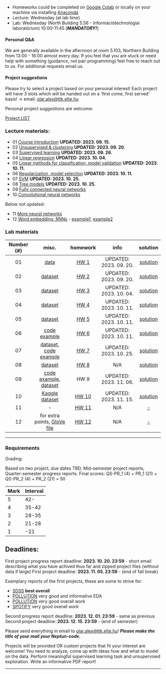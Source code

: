  - Homeworks could be completed on [Google Colab](https://colab.research.google.com/) or locally on your machine via installing [Anaconda](https://www.anaconda.com/products/individual)
 - Lecture: Wednesday (at lab time)
 - Lab: Wednesday (North Building 5.56 - Információtechnológiai laboratórium) 10:00-11:45 [***MANDATORY!***]

#### Personal Q&A

We are generally available in the afternoon at room 5.103, Northern Building from 13:00 - 16:00 almost every day. If you feel that you are stuck or need help with something (guidance, not pair programming) feel free to reach out to us. For additional requests email us.


#### Project suggestions

Please try to select a project based on your personal interest! Each project will have 3 slots which
will be handed out on a 'first come, first served' basis! -> email: olar.alex@ttk.elte.hu

Personal project suggestions are welcome:

[Project LIST](https://docs.google.com/spreadsheets/d/12AufXGvGRTkducqmR4yV7Ypk0EPUMl50hJ2iMSUGagg/edit?usp=sharing)

### Lecture materials:
- 01  [Course introduction](https://docs.google.com/presentation/d/1DP86slfNUrP4JgOh1aQSDUdtzhNTfruM/edit?usp=sharing&ouid=113919100217127339445&rtpof=true&sd=true) **UPDATED: 2023. 09. 15.**
- 02 [Unsupervised & clustering](https://docs.google.com/presentation/d/1fdPCJLBEL4LN5ksIBiTBIwL2152M7lG6/edit?usp=sharing&ouid=113919100217127339445&rtpof=true&sd=true) **UPDATED: 2023. 09. 20.**
- 03 [Supervised learning](https://docs.google.com/presentation/d/1OFhtZAnDHPFE5-q3DwA-MGlyVlF4kF80/edit?usp=sharing&ouid=114721520740687989351&rtpof=true&sd=true) **UPDATED: 2023. 09. 26.**
- 04 [Linear regression](https://docs.google.com/presentation/d/1H_j8wf_UlAp6znGROrpiGDuKOHu72qJan18TPo1GAZo/edit?usp=sharing) **UPDATED: 2023. 10. 04.**
- 05 [Linear methods for classification, model validation](https://docs.google.com/presentation/d/1SWKjur-qsKv2V_eXKc4RryJmaSaMaL43PMzK6_TijRE/edit?usp=sharing) **UPDATED: 2023. 10. 11.**
- 06 [Regularization, model selection](https://docs.google.com/presentation/d/10mD1qAkoHCkCwdtQ5IskrFxCfeUDipoZpkQAH6xAjk0/edit?usp=sharing) **UPDATED: 2023. 10. 11.**
- 07 [SVM](https://docs.google.com/presentation/d/1W7oHK418W3WF8p3RCgyaQdw59YSHLDZb/edit?usp=sharing&ouid=113919100217127339445&rtpof=true&sd=true) **UPDATED: 2023. 10. 25.**
- 08 [Tree models](https://docs.google.com/presentation/d/1rBT5MLTraEZeo8fnQJAGWH0LZXakGyUXZmkQUVM8DKc/edit?usp=sharing) **UPDATED: 2023. 10. 25.**
- 09 [Fully connected neural networks](https://docs.google.com/presentation/d/11kwtZrHDGfX0kmHNQHyQsHhU5xgqWplGIaQdhNSHR4k/edit?usp=sharing)
- 10 [Convolutional neural networks](https://docs.google.com/presentation/d/1X70iVry2ZruFZPobMLSJXstw8d3bj-Vl7UC9dQ5SSec/edit?usp=sharing)
  
Below not updated:

- 11 [More neural networks](https://docs.google.com/presentation/d/1OHmokXwjopyW3DDUI24o7mpBeRXfZDP1JC3yQeIYU8M/edit?usp=sharing)
- 12 [Word embedding, RNNs](https://docs.google.com/presentation/d/1x6cF4ItJWcUDs3M1nTdCG4GU_d5nUUOkT-GhU5x8vnI/edit?usp=sharing) - [example1](https://github.com/patbaa/demo_notebooks/blob/master/train_word2vec.ipynb), [example2](https://github.com/patbaa/demo_notebooks/blob/master/play_word2vec.ipynb)


### Lab materials

| Number (#) | misc. | homework | info | solution |
|:----------:|:-----:|:--------:|:----:|:--------:|
| 01 | [data](https://gist.github.com/qbeer/4abbb6c975abeacfbbd5d7301b4e34af)  | [HW 1](https://gist.github.com/qbeer/a7b26bcbc56a63f32097e52738f57a76) | UPDATED: 2023. 09. 20. | [solution](https://colab.research.google.com/drive/1Flm2qo4lqqLLS-KHGGrbm-44d_ObuqVA?usp=sharing)|
| 02 | [dataset](https://gist.github.com/bedohazizsolt/e7d727eb290272f23e787be96a414b64)  | [HW 2](https://gist.github.com/bedohazizsolt/9f0f637dedd839e874a05750eacb518b) | UPDATED: 2023. 09. 20. | [solution](https://colab.research.google.com/gist/qbeer/9ab7d8f3c4d6af52f98421f55d282238/lab02.ipynb) |
| 03 | [dataset](https://gist.github.com/bedohazizsolt/315f3758d356b91db492fa502b4ad081)  | [HW 3](https://gist.github.com/bedohazizsolt/b3ad389af64964a8f90f0611b6a5f650) | UPDATED: 2023. 10. 04. | [solution](https://colab.research.google.com/drive/1R20-fD5x22CAOF7iZeG3RpVD5jD3B-wG?usp=sharing)|
| 04 | [dataset](https://drive.google.com/drive/folders/1KoYjstAXfVLkw6k_xsQnv_HT4rnanrC4)  | [HW 4](https://gist.github.com/bedohazizsolt/56b3a86a575f3e3227e50644ae4adfe9) | UPDATED: 2023. 10. 11. | [solution](https://colab.research.google.com/drive/1RW5KHvQZMDfSSDJaF4W0_jL0_wuRT3lH?usp=sharing)|
| 05 | [dataset](https://docs.google.com/spreadsheets/d/19cF1ghpHBN87XHSh1VkHGO29xG6qULfP/edit?usp=sharing&ouid=113919100217127339445&rtpof=true&sd=true)  | [HW 5](https://gist.github.com/qbeer/c7630c11339b659843e32e39eb732e42) | UPDATED: 2023. 10. 11. | [solution](https://colab.research.google.com/gist/qbeer/9a831895cf4c81683eafebc398592731/hw5.ipynb) |
| 06 | [code example](https://olaralex.web.elte.hu/physdm/model_regularization_II.html)  | [HW 6](https://gist.github.com/qbeer/07eb98879a555a676b6da86ea8cd7f9e) | UPDATED: 2023. 10. 11. | [solution](https://colab.research.google.com/drive/1OotF2LpCauhz0A_K22QuCZJ4QmGXYAlV?usp=sharing)|
| 07 | [dataset](https://gist.github.com/bedohazizsolt/8182e3517595bb093e95703a453e3d60), [code example](https://olaralex.web.elte.hu/physdm/svm_examples.html)  | [HW 7](https://gist.github.com/bedohazizsolt/26112dcd81da6fd20c23d4eb75185099) | UPDATED: 2023. 10. 25. | [solution](https://colab.research.google.com/drive/1sB0ugAv-Ucnr6PJELpnE9eXGvtt5_3M9?usp=sharing)|
| 08 | [dataset](https://gist.github.com/bedohazizsolt/6391b83460486072dbfc320b14f1679f) | [HW 8](https://gist.github.com/bedohazizsolt/2965c5863df0330c00b5d2f4444ddc91) | N/A | [solution](https://gist.github.com/bedohazizsolt/a0e1dc8bd5ef832b72244868e0f27b04)|
| 09 | [code example](https://olaralex.web.elte.hu/physdm/fully_connected.html), [dataset](https://drive.google.com/drive/folders/1R22YxiBaEjb5UvEaTmLh88NUcYlHfVRt) | HW 9 | UPDATED: 2023. 11. 06. | [solution](https://colab.research.google.com/drive/1bTF1AasbwXLUFdAbNmdiGudGybHtWJRg?usp=sharing)|
| 10 | [Kaggle dataset](https://www.kaggle.com/masterdesky/multiband-photoz-sdss-dr16) | [HW 10](https://gist.github.com/masterdesky/bcb73bd26a578e197e1bbdb0e4a2b417) | UPDATED: 2023. 11. 15. | [solution](https://colab.research.google.com/drive/1CHPMsad-SFe0RYXMNupA6nQp4GQxcDhq?usp=sharing)|
| 11 | - | [HW 11](https://gist.github.com/qbeer/74d064ee596744ff4e9c9716922f471b) | N/A | [-]()|
| 12 | for extra points, [GloVe file](https://drive.google.com/file/d/1v2dDs3TEIoDnThqVvKnq1evRx1ODU0CP/view?usp=share_link) | [HW 12](https://gist.github.com/qbeer/e52ec7f519dfc2fa12583fa3b497769d) | N/A | [-]()|

---

### Requirements

Grading:

Based on two project, due dates TBD. Mid-semester project reports, Quarter-semester progress reports.
Final scores: QS-PR_1 (4) + PR_1 (21) + QS-PR_2 (4) + PR_2 (21) = 50

| Mark | Interval |
| ---- | -------  |
| 5    | 42-      |
| 4    |  35-42   |
| 3    | 28-35    |
| 2    |  21-28   |
| 1    |   -21    |

## Deadlines:

First project progress report deadline: **2023. 10. 20. 23:59** - short email describing what you have achived thus far and zipped project files (without data if large)
First project deadline: **2023. 11. 05. 23:59** - (end of fall break)

Examplary reports of the first projects, these are some to strive for:

* [SDSS](./lab/examplary_full_report_SDSS.pdf) **best overall**
* [POLLUTION](./lab/examplery_eda_POLLUTION.pdf) very good and informative EDA
* [POLLUTION](./lab/exemplary_full_report_POLLUTION2.pdf) very good overall work
* [SPOTIFY](./lab/exemplary_full_report_SPOTIFY.pdf) very good overall work

Second progress report deadline: **2023. 12. 01. 23:59** - same as previous
Second project deadline: **2023. 12. 15. 23:59** - (end of semester)

Please send everything in email to [olar.alex@ttk.elte.hu](mailto:olar.alex@ttt.elte.hu)! ***Please make the title of your mail your Neptun-code.***

Projects will be provided OR custom projects that fit your interest are welcome!
You need to analyze, come up with ideas how and what to model on the data.
Perform meaningful supervised learning task and unsupervised exploration.
Write an informative PDF report!

---

